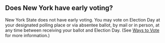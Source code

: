 ## Does New York have early voting?  

New York State does not have early voting. You may vote on Election Day at your designated polling place or via absentee ballot, by mail or in person, at any time between receiving your ballot and Election Day. (See [Ways to Vote](#section-ways-to-vote) for more information.)  
